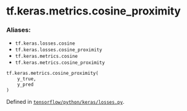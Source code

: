 <div itemscope itemtype="http://developers.google.com/ReferenceObject">
<meta itemprop="name" content="tf.keras.metrics.cosine_proximity" />
<meta itemprop="path" content="Stable" />
</div>

# tf.keras.metrics.cosine_proximity

### Aliases:

* `tf.keras.losses.cosine`
* `tf.keras.losses.cosine_proximity`
* `tf.keras.metrics.cosine`
* `tf.keras.metrics.cosine_proximity`

``` python
tf.keras.metrics.cosine_proximity(
    y_true,
    y_pred
)
```



Defined in [`tensorflow/python/keras/losses.py`](/code/stable/tensorflow/python/keras/losses.py).

